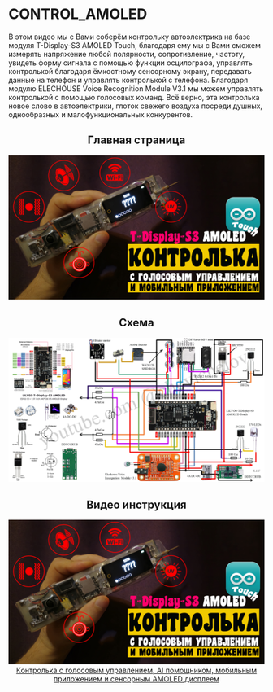 # CONTROL_AMOLED
В этом видео мы с Вами соберём контрольку автоэлектрика на базе модуля T-Display-S3 AMOLED Touch, благодаря ему мы с Вами сможем измерять напряжение любой полярности, сопротивление, частоту, увидеть форму сигнала с помощью функции осцилографа, управлять контролькой благодаря ёмкостному сенсорному экрану, передавать данные на телефон и управлять контролькой с телефона.
Благодаря модулю ELECHOUSE Voice Recognition Module V3.1 мы можем управлять контролькой с помощью голосовых команд.
Всё верно, эта контролька новое слово в автоэлектрики, глоток свежего воздуха посреди душных, однообразных и малофункциональных конкурентов.

<h2 align="center">Главная страница</h2>
<img src="https://github.com/chevichelov/CONTROL_AMOLED/blob/main/IMG/MAIN.jpg" alt="Контролька с голосовым управлением, AI помощником, мобильным приложением и сенсорным AMOLED дисплеем" />

<h2 align="center">Схема</h2>
<img src="https://github.com/chevichelov/CONTROL_AMOLED/blob/main/IMG/SCHEMA.jpg" alt="Контролька с голосовым управлением, AI помощником, мобильным приложением и сенсорным AMOLED дисплеем" />

<h2 align="center">Видео инструкция</h2>
<div align="center">
  <a href="https://www.youtube.com/watch?v=qrfGuIqlr5E"><img src="https://github.com/chevichelov/CONTROL_AMOLED/blob/main/IMG/MAIN.jpg" alt="Контролька с голосовым управлением, AI помощником, мобильным приложением и сенсорным AMOLED дисплеем">
  <div>Контролька с голосовым управлением, AI помощником, мобильным приложением и сенсорным AMOLED дисплеем</div>
  </a>
</div>
<br/>
<br/>

